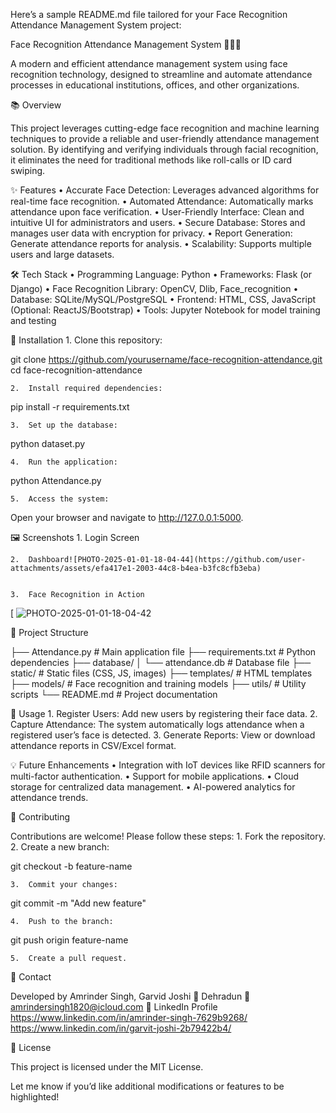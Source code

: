 Here’s a sample README.md file tailored for your Face Recognition Attendance Management System project:

Face Recognition Attendance Management System 📸👨‍💻

A modern and efficient attendance management system using face recognition technology, designed to streamline and automate attendance processes in educational institutions, offices, and other organizations.

📚 Overview

This project leverages cutting-edge face recognition and machine learning techniques to provide a reliable and user-friendly attendance management solution. By identifying and verifying individuals through facial recognition, it eliminates the need for traditional methods like roll-calls or ID card swiping.

✨ Features
	•	Accurate Face Detection: Leverages advanced algorithms for real-time face recognition.
	•	Automated Attendance: Automatically marks attendance upon face verification.
	•	User-Friendly Interface: Clean and intuitive UI for administrators and users.
	•	Secure Database: Stores and manages user data with encryption for privacy.
	•	Report Generation: Generate attendance reports for analysis.
	•	Scalability: Supports multiple users and large datasets.

🛠️ Tech Stack
	•	Programming Language: Python
	•	Frameworks: Flask (or Django)
	•	Face Recognition Library: OpenCV, Dlib, Face_recognition
	•	Database: SQLite/MySQL/PostgreSQL
	•	Frontend: HTML, CSS, JavaScript (Optional: ReactJS/Bootstrap)
	•	Tools: Jupyter Notebook for model training and testing

🚀 Installation
	1.	Clone this repository:

git clone https://github.com/yourusername/face-recognition-attendance.git
cd face-recognition-attendance


	2.	Install required dependencies:

pip install -r requirements.txt


	3.	Set up the database:

python dataset.py


	4.	Run the application:

python Attendance.py


	5.	Access the system:
Open your browser and navigate to http://127.0.0.1:5000.

🖼️ Screenshots
	1.	Login Screen

	2.	Dashboard![PHOTO-2025-01-01-18-04-44](https://github.com/user-attachments/assets/efa417e1-2003-44c8-b4ea-b3fc8cfb3eba)


	3.	Face Recognition in Action
[
![PHOTO-2025-01-01-18-04-42](https://github.com/user-attachments/assets/f29d6a44-e239-4218-b56f-542b01604992)

📂 Project Structure

├── Attendance.py                   # Main application file
├── requirements.txt         # Python dependencies
├── database/
│   └── attendance.db        # Database file
├── static/                  # Static files (CSS, JS, images)
├── templates/               # HTML templates
├── models/                  # Face recognition and training models
├── utils/                   # Utility scripts
└── README.md                # Project documentation

📖 Usage
	1.	Register Users: Add new users by registering their face data.
	2.	Capture Attendance: The system automatically logs attendance when a registered user’s face is detected.
	3.	Generate Reports: View or download attendance reports in CSV/Excel format.

💡 Future Enhancements
	•	Integration with IoT devices like RFID scanners for multi-factor authentication.
	•	Support for mobile applications.
	•	Cloud storage for centralized data management.
	•	AI-powered analytics for attendance trends.

🤝 Contributing

Contributions are welcome! Please follow these steps:
	1.	Fork the repository.
	2.	Create a new branch:

git checkout -b feature-name


	3.	Commit your changes:

git commit -m "Add new feature"


	4.	Push to the branch:

git push origin feature-name


	5.	Create a pull request.

📧 Contact

Developed by Amrinder Singh, Garvid Joshi
📍 Dehradun
📧 amrindersingh1820@icloud.com
🔗 LinkedIn Profile
https://www.linkedin.com/in/amrinder-singh-7629b9268/
https://www.linkedin.com/in/garvit-joshi-2b79422b4/

📝 License

This project is licensed under the MIT License.

Let me know if you’d like additional modifications or features to be highlighted!
